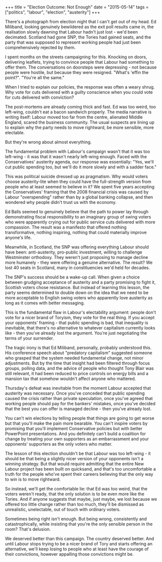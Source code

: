 +++
title = "Election Outcome: Not Enough"
date = "2015-05-14"
tags = ["politics", "labour", "election", "austerity"]
+++

There's a photograph from election night that I can't get out of my head. Ed Miliband, looking genuinely bewildered as the exit poll results came in, the realisation slowly dawning that Labour hadn't just lost - we'd been decimated. Scotland had gone SNP, the Tories had gained seats, and the party that was supposed to represent working people had just been comprehensively rejected by them.

I spent months on the streets campaigning for this. Knocking on doors, delivering leaflets, trying to convince people that Labour had something to offer them. The conversations on doorsteps were depressing - not because people were hostile, but because they were resigned. "What's 'effin the point?". "You're all the same." 

When I tried to explain our policies, the response was often a weary shrug. Why vote for cuts delivered with a guilty conscience when you could vote for cuts delivered with conviction?

The post-mortems are already coming thick and fast. Ed was too weird, too left-wing, couldn't eat a bacon sandwich properly. The media narrative is writing itself: Labour moved too far from the centre, alienated Middle England, scared the business community. The usual suspects are lining up to explain why the party needs to move rightward, be more sensible, more electable.

But they're wrong about almost everything.

The fundamental problem with Labour's campaign wasn't that it was too left-wing - it was that it wasn't nearly left-wing enough. Faced with the Conservatives' austerity agenda, our response was essentially: "Yes, we'll cut public spending too, but we'll do it more slowly and with a sadder face."

This was political suicide dressed up as pragmatism. Why would voters choose austerity-lite when they could have the full-strength version from people who at least seemed to believe in it? We spent five years accepting the Conservatives' framing that the 2008 financial crisis was caused by Labour "overspending" rather than by a global banking collapse, and then wondered why people didn't trust us with the economy.

Ed Balls seemed to genuinely believe that the path to power lay through demonstrating fiscal responsibility to an imaginary group of swing voters who were apparently crying out for public service cuts delivered with more compassion. The result was a manifesto that offered nothing transformative, nothing inspiring, nothing that could materially improve anyone's life.

Meanwhile, in Scotland, the SNP was offering everything Labour should have been: anti-austerity, pro-public investment, willing to challenge Westminster orthodoxy. They weren't just proposing to manage decline more humanely - they were offering a genuine alternative. The result? We lost 40 seats in Scotland, many in constituencies we'd held for decades.

The SNP's success should be a wake-up call. When given a choice between grudging acceptance of austerity and a party promising to fight it, Scottish voters chose resistance. But instead of learning this lesson, the party seems determined to double down on the idea that we need to be more acceptable to English swing voters who apparently love austerity as long as it comes with better messaging.

This is the fundamental flaw in Labour's electability argument: people don't vote for a nicer brand of Toryism, they vote for the real thing. If you accept your opponents' framing - that public spending is bad, that inequality is inevitable, that there's no alternative to whatever capitalism currently looks like - then you've already lost the argument. You're just negotiating the terms of your surrender.

The tragic irony is that Ed Miliband, personally, probably understood this. His conference speech about "predatory capitalism" suggested someone who grasped that the system needed fundamental change, not minor adjustments. But by the time that insight had been filtered through focus groups, polling data, and the advice of people who thought Tony Blair was still relevant, it had been reduced to price controls on energy bills and a mansion tax that somehow wouldn't affect anyone who mattered.

Thursday's defeat was inevitable from the moment Labour accepted that austerity was necessary. Once you've conceded that public spending caused the crisis rather than private speculation, once you've agreed that working people should pay for the bankers' mistakes, once you've decided that the best you can offer is managed decline - then you've already lost.

You can't win elections by telling people that things are going to get worse but that you'll make the pain more bearable. You can't inspire voters by promising that you'll implement Conservative policies but with better PowerPoint presentations. And you definitely can't build a coalition for change by treating your own supporters as an embarrassment and your opponents' supporters as the only voters who matter.

The lesson of this election shouldn't be that Labour was too left-wing - it should be that being a slightly nicer version of your opponents isn't a winning strategy. But that would require admitting that the entire New Labour project has been built on quicksand, and that's too uncomfortable a truth for the people who've spent their careers believing that the only way to win is to move rightward.

So instead, we'll get the comfortable lie: that Ed was too weird, that the voters weren't ready, that the only solution is to be even more like the Tories. And if anyone suggests that maybe, just maybe, we lost because we offered too little change rather than too much, they'll be dismissed as unrealistic, unelectable, out of touch with ordinary voters.

Sometimes being right isn't enough. But being wrong, consistently and catastrophically, while insisting that you're the only sensible person in the room? That's delusion.

We deserved better than this campaign. The country deserved better. And until Labour stops trying to be a nicer brand of Tory and starts offering an alternative, we'll keep losing to people who at least have the courage of their convictions, however appalling those convictions might be.